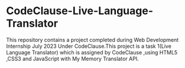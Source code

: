 # CodeClause-Live-Language-Translator
This repository contains a project completed during Web Development Internship July 2023 Under CodeClause.This project is a task 1(Live Language Translator) which is assigned by CodeClause ,using HTML5 ,CSS3  and JavaScript with My Memory Translator API.
